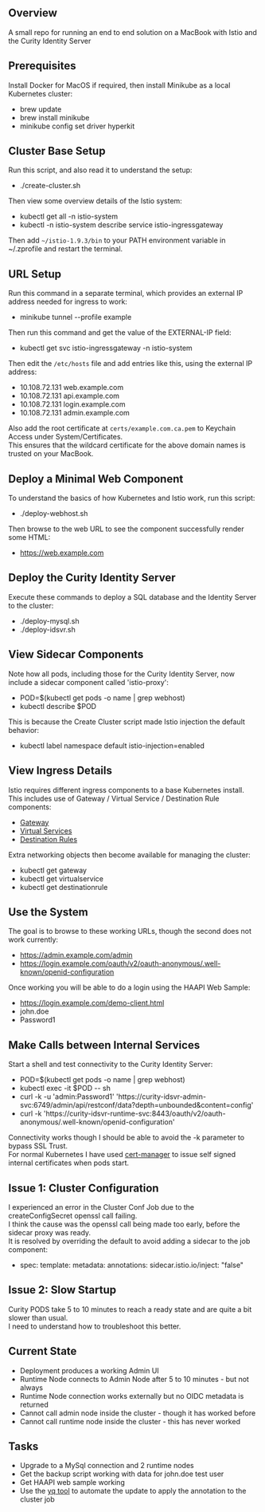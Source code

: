 ## Overview

A small repo for running an end to end solution on a MacBook with Istio and the Curity Identity Server

## Prerequisites

Install Docker for MacOS if required, then install Minikube as a local Kubernetes cluster:

- brew update
- brew install minikube
- minikube config set driver hyperkit

## Cluster Base Setup

Run this script, and also read it to understand the setup:

- ./create-cluster.sh

Then view some overview details of the Istio system:

- kubectl get all -n istio-system
- kubectl -n istio-system describe service istio-ingressgateway

Then add `~/istio-1.9.3/bin` to your PATH environment variable in ~/.zprofile and restart the terminal.

## URL Setup

Run this command in a separate terminal, which provides an external IP address needed for ingress to work:

 - minikube tunnel --profile example

Then run this command and get the value of the EXTERNAL-IP field:

- kubectl get svc istio-ingressgateway -n istio-system

Then edit the `/etc/hosts` file and add entries like this, using the external IP address:

- 10.108.72.131 web.example.com
- 10.108.72.131 api.example.com
- 10.108.72.131 login.example.com 
- 10.108.72.131 admin.example.com 

Also add the root certificate at `certs/example.com.ca.pem` to Keychain Access under System/Certificates.\
This ensures that the wildcard certificate for the above domain names is trusted on your MacBook.

## Deploy a Minimal Web Component

To understand the basics of how Kubernetes and Istio work, run this script:

- ./deploy-webhost.sh

 Then browse to the web URL to see the component successfully render some HTML:

- https://web.example.com

## Deploy the Curity Identity Server

Execute these commands to deploy a SQL database and the Identity Server to the cluster:

- ./deploy-mysql.sh
- ./deploy-idsvr.sh

## View Sidecar Components

Note how all pods, including those for the Curity Identity Server, now include a sidecar component called 'istio-proxy':

- POD=$(kubectl get pods -o name | grep webhost)
- kubectl describe $POD

This is because the Create Cluster script made Istio injection the default behavior:

- kubectl label namespace default istio-injection=enabled

## View Ingress Details

Istio requires different ingress components to a base Kubernetes install.\
This includes use of Gateway / Virtual Service / Destination Rule components:

- [Gateway](./base/https-gateway.yaml)
- [Virtual Services](./idsvr/virtualservices.yaml)
- [Destination Rules](./idsvr/destinationrules.yaml)

Extra networking objects then become available for managing the cluster:

- kubectl get gateway
- kubectl get virtualservice
- kubectl get destinationrule

## Use the System

The goal is to browse to these working URLs, though the second does not work currently:

- https://admin.example.com/admin
- https://login.example.com/oauth/v2/oauth-anonymous/.well-known/openid-configuration

Once working you will be able to do a login using the HAAPI Web Sample:

- https://login.example.com/demo-client.html
- john.doe
- Password1

## Make Calls between Internal Services

Start a shell and test connectivity to the Curity Identity Server:

- POD=$(kubectl get pods -o name | grep webhost)
- kubectl exec -it $POD -- sh
- curl -k -u 'admin:Password1' 'https://curity-idsvr-admin-svc:6749/admin/api/restconf/data?depth=unbounded&content=config'
- curl -k 'https://curity-idsvr-runtime-svc:8443/oauth/v2/oauth-anonymous/.well-known/openid-configuration'

Connectivity works though I should be able to avoid the -k parameter to bypass SSL Trust.\
For normal Kubernetes I have used [cert-manager](https://github.com/jetstack/cert-manager) to issue self signed internal certificates when pods start.

## Issue 1: Cluster Configuration

I experienced an error in the Cluster Conf Job due to the createConfigSecret openssl call failing.\
I think the cause was the openssl call being made too early, before the sidecar proxy was ready.\
It is resolved by overriding the default to avoid adding a sidecar to the job component:

- spec:
    template:
      metadata:
        annotations:
          sidecar.istio.io/inject: "false"

## Issue 2: Slow Startup

Curity PODS take 5 to 10 minutes to reach a ready state and are quite a bit slower than usual.\
I need to understand how to troubleshoot this better.

## Current State

- Deployment produces a working Admin UI
- Runtime Node connects to Admin Node after 5 to 10 minutes - but not always
- Runtime Node connection works externally but no OIDC metadata is returned
- Cannot call admin node inside the cluster - though it has worked before
- Cannot call runtime node inside the cluster - this has never worked

## Tasks

- Upgrade to a MySql connection and 2 runtime nodes
- Get the backup script working with data for john.doe test user
- Get HAAPI web sample working
- Use the [yq tool](https://github.com/mikefarah/yq) to automate the update to apply the annotation to the cluster job